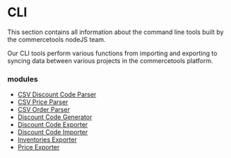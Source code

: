 # CLI

This section contains all information about the command line tools built by the commercetools nodeJS team.

Our CLI tools perform various functions from importing and exporting to syncing data between various projects in the commercetools platform.

### modules
  * [CSV Discount Code Parser](/cli/csv-parser-discount-code.md)
  * [CSV Price Parser](/cli/csv-parser-price.md)
  * [CSV Order Parser](/cli/csv-parser-orders.md)
  * [Discount Code Generator](/cli/discount-code-generator.md)
  * [Discount Code Exporter](/cli/discount-code-exporter.md)
  * [Discount Code Importer](/cli/discount-code-importer.md)
  * [Inventories Exporter](/cli/inventories-exporter.md)
  * [Price Exporter](/cli/price-exporter.md)
